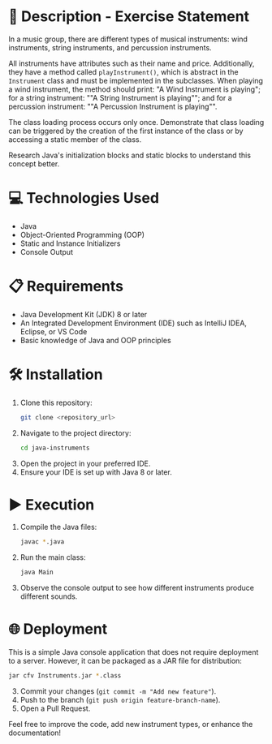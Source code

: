 # 📄 Description - Exercise Statement

In a music group, there are different types of musical instruments: wind instruments, string instruments, and percussion instruments.

All instruments have attributes such as their name and price. Additionally, they have a method called `playInstrument()`, which is abstract in the `Instrument` class and must be implemented in the subclasses. When playing a wind instrument, the method should print: "A Wind Instrument is playing"; for a string instrument: ""A String Instrument is playing""; and for a percussion instrument: ""A Percussion Instrument is playing"".

The class loading process occurs only once. Demonstrate that class loading can be triggered by the creation of the first instance of the class or by accessing a static member of the class.

Research Java's initialization blocks and static blocks to understand this concept better.

# 💻 Technologies Used
- Java
- Object-Oriented Programming (OOP)
- Static and Instance Initializers
- Console Output

# 📋 Requirements
- Java Development Kit (JDK) 8 or later
- An Integrated Development Environment (IDE) such as IntelliJ IDEA, Eclipse, or VS Code
- Basic knowledge of Java and OOP principles

# 🛠️ Installation
1. Clone this repository:
   ```sh
   git clone <repository_url>
   ```
2. Navigate to the project directory:
   ```sh
   cd java-instruments
   ```
3. Open the project in your preferred IDE.
4. Ensure your IDE is set up with Java 8 or later.

# ▶️ Execution
1. Compile the Java files:
   ```sh
   javac *.java
   ```
2. Run the main class:
   ```sh
   java Main
   ```
3. Observe the console output to see how different instruments produce different sounds.

# 🌐 Deployment
This is a simple Java console application that does not require deployment to a server. However, it can be packaged as a JAR file for distribution:
```sh
jar cfv Instruments.jar *.class
```


3. Commit your changes (`git commit -m "Add new feature"`).
4. Push to the branch (`git push origin feature-branch-name`).
5. Open a Pull Request.

Feel free to improve the code, add new instrument types, or enhance the documentation!

